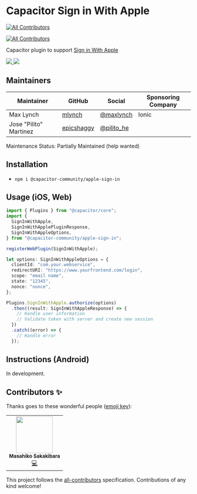 # Capacitor Sign in With Apple

<!-- ALL-CONTRIBUTORS-BADGE:START - Do not remove or modify this section -->

[![All Contributors](https://img.shields.io/badge/all_contributors-1-orange.svg?style=flat-square)](#contributors-)

<!-- ALL-CONTRIBUTORS-BADGE:END -->

<!-- ALL-CONTRIBUTORS-BADGE:START - Do not remove or modify this section -->

[![All Contributors](https://img.shields.io/badge/all_contributors-2-orange.svg?style=flat-square)](#contributors-)

<!-- ALL-CONTRIBUTORS-BADGE:END -->

Capacitor plugin to support [Sign in With Apple](https://developer.apple.com/sign-in-with-apple/get-started/)

<!-- Badges -->
<a href="https://npmjs.com/package/@capacitor-community/apple-sign-in">
  <img src="https://img.shields.io/npm/v/@capacitor-community/apple-sign-in.svg">
</a>
<a href="https://npmjs.com/package/@capacitor-community/apple-sign-in">
  <img src="https://img.shields.io/npm/l/@capacitor-community/apple-sign-in.svg">
</a>

## Maintainers

| Maintainer             | GitHub                                      | Social                                      | Sponsoring Company |
| ---------------------- | ------------------------------------------- | ------------------------------------------- | ------------------ |
| Max Lynch              | [mlynch](https://github.com/mlynch)         | [@maxlynch](https://twitter.com/maxlynch)   | Ionic              |
| Jose "Pilito" Martinez | [epicshaggy](https://github.com/epicshaggy) | [@pilito_he](https://twitter.com/pilito_he) |                    |

Maintenance Status: Partially Maintained (help wanted)

## Installation

- `npm i @capacitor-community/apple-sign-in`

## Usage (iOS, Web)

```ts
import { Plugins } from "@capacitor/core";
import {
  SignInWithApple,
  SignInWithApplePluginResponse,
  SignInWithAppleOptions,
} from "@capacitor-community/apple-sign-in";

registerWebPlugin(SignInWithApple);

let options: SignInWithAppleOptions = {
  clientId: "com.your.webservice",
  redirectURI: "https://www.yourfrontend.com/login",
  scope: "email name",
  state: "12345",
  nonce: "nonce",
};

Plugins.SignInWithApple.authorize(options)
  .then((result: SignInWithAppleResponse) => {
    // Handle user information
    // Validate token with server and create new session
  })
  .catch((error) => {
    // Handle error
  });
```

###

## Instructions (Android)

In development.

## Contributors ✨

Thanks goes to these wonderful people ([emoji key](https://allcontributors.org/docs/en/emoji-key)):

<!-- ALL-CONTRIBUTORS-LIST:START - Do not remove or modify this section -->
<!-- prettier-ignore-start -->
<!-- markdownlint-disable -->
<table>
  <tr>
    <td align="center"><a href="https://rdlabo.jp"><img src="https://avatars1.githubusercontent.com/u/9690024?v=4" width="100px;" alt=""/><br /><sub><b>Masahiko Sakakibara</b></sub></a><br /><a href="https://github.com/capacitor-community/apple-sign-in/commits?author=rdlabo" title="Code">💻</a></td>
  </tr>
</table>

<!-- markdownlint-enable -->
<!-- prettier-ignore-end -->

<!-- ALL-CONTRIBUTORS-LIST:END -->

This project follows the [all-contributors](https://github.com/all-contributors/all-contributors) specification. Contributions of any kind welcome!
